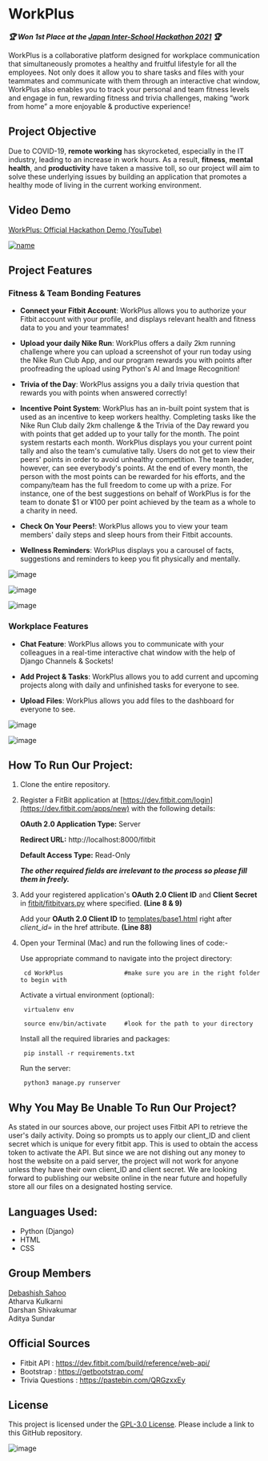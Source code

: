 # WorkPlus
_**🏆 Won 1st Place at the [Japan Inter-School Hackathon 2021](https://www.worldcodingclub.org/japan-inter-school-hackathon-2021/) 🏆**_

WorkPlus is a collaborative platform designed for workplace communication that simultaneously promotes a healthy and fruitful lifestyle for all the employees. Not only does it allow you to share tasks and files with your teammates and communicate with them through an interactive chat window, WorkPlus also enables you to track your personal and team fitness levels and engage in fun, rewarding fitness and trivia challenges, making “work from home” a more enjoyable & productive experience!

## Project Objective
Due to COVID-19, **remote working** has skyrocketed, especially in the IT industry, leading to an increase in work hours. As a result, **fitness**, **mental health**, and **productivity** have taken a massive toll, so our project will aim to solve these underlying issues by building an application that promotes a healthy mode of living in the current working environment.

## Video Demo
[WorkPlus: Official Hackathon Demo (YouTube)](https://youtu.be/RHhPdILZCoQ)

[![name](https://user-images.githubusercontent.com/69211573/128547266-6ea800a8-90dc-4392-a47b-8e7d0ae23df4.png)](https://youtu.be/RHhPdILZCoQ)

## Project Features

### Fitness & Team Bonding Features

- **Connect your Fitbit Account**: WorkPlus allows you to authorize your Fitbit account with your profile, and displays relevant health and fitness data to you and your teammates! 

- **Upload your daily Nike Run**: WorkPlus offers a daily 2km running challenge where you can upload a screenshot of your run today using the Nike Run Club App, and our program rewards you with points after proofreading the upload using Python's AI and Image Recognition!

- **Trivia of the Day**: WorkPlus assigns you a daily trivia question that rewards you with points when answered correctly!

- **Incentive Point System**: WorkPlus has an in-built point system that is used as an incentive to keep workers healthy. Completing tasks like the Nike Run Club daily 2km challenge & the Trivia of the Day reward you with points that get added up to your tally for the month. The point system restarts each month. WorkPlus displays you your current point tally and also the team's cumulative tally. Users do not get to view their peers' points in order to avoid unhealthy competition. The team leader, however, can see everybody's points. At the end of every month, the person with the most points can be rewarded for his efforts, and the company/team has the full freedom to come up with a prize. For instance, one of the best suggestions on behalf of WorkPlus is for the team to donate $1 or ¥100 per point achieved by the team as a whole to a charity in need.

- **Check On Your Peers!**: WorkPlus allows you to view your team members' daily steps and sleep hours from their Fitbit accounts.

- **Wellness Reminders**: WorkPlus displays you a carousel of facts, suggestions and reminders to keep you fit physically and mentally.

![image](https://user-images.githubusercontent.com/69211573/135580648-db11c73e-db72-4bed-90c6-06908345dae0.png)

![image](https://user-images.githubusercontent.com/69211573/135580954-ec5ecef2-d01e-41ad-9dad-e1ae23cbbbc4.png)

![image](https://user-images.githubusercontent.com/69211573/128546682-8e2449cd-9ca9-4e9e-ad8d-bf1d55e571c5.png)


### Workplace Features

- **Chat Feature**: WorkPlus allows you to communicate with your colleagues in a real-time interactive chat window with the help of Django Channels & Sockets!

- **Add Project & Tasks**: WorkPlus allows you to add current and upcoming projects along with daily and unfinished tasks for everyone to see.

- **Upload Files**: WorkPlus allows you add files to the dashboard for everyone to see.

![image](https://user-images.githubusercontent.com/69211573/135580901-78fefda9-bf53-4cb1-beeb-1cf835ce03e1.png)

![image](https://user-images.githubusercontent.com/69211573/128547125-76965507-5090-4b9e-9038-0ce95378cd94.png)


## How To Run Our Project:

1. Clone the entire repository.

2. Register a FitBit application at [https://dev.fitbit.com/login](https://dev.fitbit.com/apps/new) with the following details:

    **OAuth 2.0 Application Type:** Server
    
    **Redirect URL:** http://localhost:8000/fitbit
    
    **Default Access Type:** Read-Only	
    
    _**The other required fields are irrelevant to the process so please fill them in freely.**_
        
3. Add your registered application's **OAuth 2.0 Client ID** and **Client Secret** in [fitbit/fitbitvars.py](https://github.com/athu1248/WorkPlus/blob/8b3c05ee1ab7546e715e68f055126e4bfdea4f4b/fitbit/fitbitvars.py#L8-L9) where specified. **(Line 8 & 9)**
    
   Add your **OAuth 2.0 Client ID** to [templates/base1.html](https://github.com/athu1248/WorkPlus/blob/8b3c05ee1ab7546e715e68f055126e4bfdea4f4b/templates/base1.html#L83-L88) right after _client_id=_ in the href attribute. **(Line 88)**
	
4. Open your Terminal (Mac) and run the following lines of code:-


	Use appropriate command to navigate into the project directory: 
 
		cd WorkPlus	                #make sure you are in the right folder to begin with 	


	Activate a virtual environment (optional): 

		virtualenv env  
                     
		source env/bin/activate		#look for the path to your directory 

	
	Install all the required libraries and packages:
		
		pip install -r requirements.txt
			

	Run the server:

		python3 manage.py runserver   

## Why You May Be Unable To Run Our Project?
As stated in our sources above, our project uses Fitbit API to retrieve the user's daily activity. Doing so prompts us to apply our client_ID and client secret which is unique for every fitbit app. This is used to obtain the access token to activate the API. But since we are not dishing out any money to host the website on a paid server, the project will not work for anyone unless they have their own client_ID and client secret. We are looking forward to publishing our website online in the near future and hopefully store all our files on a designated hosting service.

## Languages Used:
- Python (Django)  	   
- HTML    
- CSS      

## Group Members
[Debashish Sahoo](https://github.com/debashishsahoo) <br>
Atharva Kulkarni <br>
Darshan Shivakumar <br>
Aditya Sundar  

## Official Sources

- Fitbit API : https://dev.fitbit.com/build/reference/web-api/
- Bootstrap : https://getbootstrap.com/
- Trivia Questions : https://pastebin.com/QRGzxxEy

## License 
This project is licensed under the [GPL-3.0 License](./LICENSE). Please include a link to this GitHub repository.
	 
![image](https://user-images.githubusercontent.com/69211573/128547156-c287ff4e-fefb-4bbc-8505-d222b1256a84.png)
